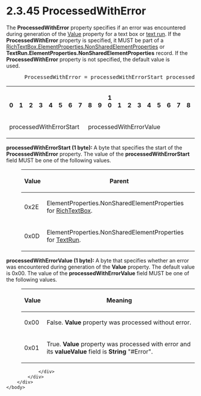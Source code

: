 <html dir="LTR" xmlns:mshelp="http://msdn.microsoft.com/mshelp" xmlns:ddue="http://ddue.schemas.microsoft.com/authoring/2003/5" xmlns:xlink="http://www.w3.org/1999/xlink" xmlns:tool="http://www.microsoft.com/tooltip">
    <head>
        <meta http-equiv="Content-Type" content="text/html; CHARSET=utf-8"></meta>
        <meta name="save" content="history"></meta>
        <title>2.3.45 ProcessedWithError</title>
        <xml>
            <mshelp:toctitle title="2.3.45 ProcessedWithError"></mshelp:toctitle>
            <mshelp:rltitle title="[MS-RPL]: ProcessedWithError"></mshelp:rltitle>
            <mshelp:keyword index="A" term="b98627ed-202b-42ab-ad85-e676fe6757e2"></mshelp:keyword>
            <mshelp:attr name="DCSext.ContentType" value="open specification"></mshelp:attr>
            <mshelp:attr name="AssetID" value="b98627ed-202b-42ab-ad85-e676fe6757e2"></mshelp:attr>
            <mshelp:attr name="TopicType" value="kbRef"></mshelp:attr>
            <mshelp:attr name="DCSext.Title" value="[MS-RPL]: ProcessedWithError" />
        </xml>
    </head>
    <body>
        <div id="header">
            <h1 class="heading">2.3.45 ProcessedWithError</h1>
        </div>
        <div id="mainSection">
            <div id="mainBody">
                <div id="allHistory" class="saveHistory"></div>
                <div id="sectionSection0" class="section" name="collapseableSection">
                    

<p>The <b>ProcessedWithError</b> property specifies if an error
was encountered during generation of the <a href="3f7eea86-e226-47e0-bcc0-0b71b90172e1.htm">Value</a> property for a text
box or <a href="75ae48f7-746b-4b41-919c-6699fa28b3ef.htm#gt_393612a7-9552-48b0-abf6-0371dbd6d553">text run</a>. If the <b>ProcessedWithError</b>
property is specified, it MUST be part of a <a href="1b1b7882-84bb-47d4-a3d2-b020b8d23d7a.htm">RichTextBox.ElementProperties.NonSharedElementProperties</a>
or <b>TextRun.ElementProperties.NonSharedElementProperties</b> record. If the <b>ProcessedWithError</b>
property is not specified, the default value is used.          </p>

<dl>
<dd>
<div><pre> ProcessedWithError = processedWithErrorStart processedWithErrorValue
</pre></div>
</dd></dl>

<table>
 <tr>
  <th><p><br>0</p></th>
  <th><p><br>1</p></th>
  <th><p><br>2</p></th>
  <th><p><br>3</p></th>
  <th><p><br>4</p></th>
  <th><p><br>5</p></th>
  <th><p><br>6</p></th>
  <th><p><br>7</p></th>
  <th><p><br>8</p></th>
  <th><p><br>9</p></th>
  <th><p>1<br>0</p></th>
  <th><p><br>1</p></th>
  <th><p><br>2</p></th>
  <th><p><br>3</p></th>
  <th><p><br>4</p></th>
  <th><p><br>5</p></th>
  <th><p><br>6</p></th>
  <th><p><br>7</p></th>
  <th><p><br>8</p></th>
  <th><p><br>9</p></th>
  <th><p>2<br>0</p></th>
  <th><p><br>1</p></th>
  <th><p><br>2</p></th>
  <th><p><br>3</p></th>
  <th><p><br>4</p></th>
  <th><p><br>5</p></th>
  <th><p><br>6</p></th>
  <th><p><br>7</p></th>
  <th><p><br>8</p></th>
  <th><p><br>9</p></th>
  <th><p>3<br>0</p></th>
  <th><p><br>1</p></th>
 </tr>
 <tr>
  <td colspan="8">
  <p>processedWithErrorStart</p>
  </td>
  <td colspan="8">
  <p>processedWithErrorValue</p>
  </td>
  
 </tr>
</table>

<p><b>processedWithErrorStart (1 byte): </b>A byte that
specifies the start of the <b>ProcessedWithError</b> property. The value of the
<b>processedWithErrorStart</b> field MUST be one of the following values.</p>

<dl>
<dd>
<table>
 <thead>
  <tr>
   <th>
   <p>Value</p>
   </th>
   <th>
   <p>Parent</p>
   </th>
  </tr>
 </thead>
 <tr>
  <td>
  <p>0x2E</p>
  </td>
  <td>
  <p>ElementProperties.NonSharedElementProperties for <a href="e1999254-e8d4-4998-8ef5-00e0991ab9c7.htm">RichTextBox</a>.</p>
  </td>
 </tr>
 <tr>
  <td>
  <p>0x0D</p>
  </td>
  <td>
  <p>ElementProperties.NonSharedElementProperties for <a href="d27cece2-1118-4553-9c3d-2b46180055ec.htm">TextRun</a>.</p>
  </td>
 </tr>
</table>
</dd></dl>

<p><b>processedWithErrorValue (1 byte): </b>A byte that
specifies whether an error was encountered during generation of the <b>Value</b>
property. The default value is 0x00. The value of the <b>processedWithErrorValue</b>
field MUST be one of the following values. </p>

<dl>
<dd>
<table>
 <thead>
  <tr>
   <th>
   <p>Value</p>
   </th>
   <th>
   <p>Meaning</p>
   </th>
  </tr>
 </thead>
 <tr>
  <td>
  <p>0x00</p>
  </td>
  <td>
  <p>False. <b>Value</b> property was processed without
  error.</p>
  </td>
 </tr>
 <tr>
  <td>
  <p>0x01</p>
  </td>
  <td>
  <p>True. <b>Value</b> property was processed with error
  and its <b>valueValue</b> field is <b>String</b> &quot;#Error&quot;. </p>
  </td>
 </tr>
</table>
</dd></dl>

<p> </p>


                </div>
            </div>
        </div>
    </body>
</html>